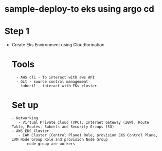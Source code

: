 # sample-deploy-to eks using argo cd

# Step 1
 - Create Eks Environment using Cloudformation 
     # Tools
         - AWS cli - To interact with aws API
         - Git - source control management 
         - kubectl - interact with EKs cluster
     # Set up 
       - Networking 
          - Virtual Private Cloud (VPC), Internet Gateway (IGW), Route Table, Routes, Subnets and Security Groups (SG)
       - AWS EKS Cluster 
          - IAM Cluster (Control Plane) Role, provision EKS Control Plane, IAM Node Group Role and provision Node Group 
            - node group are workers           